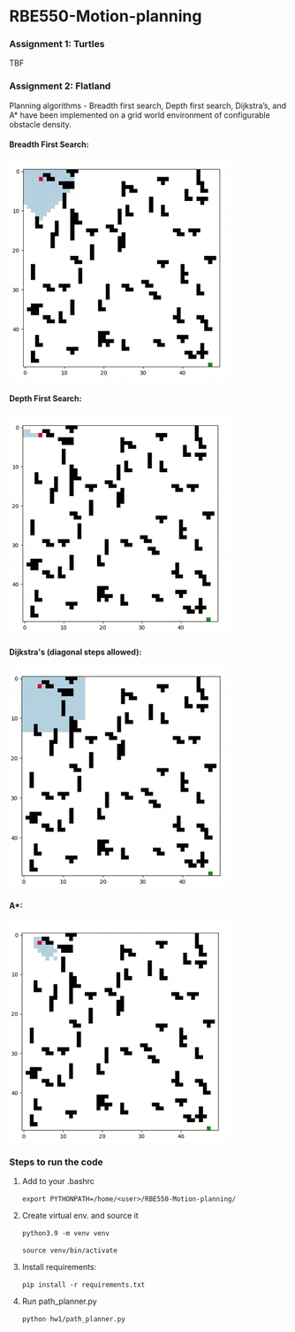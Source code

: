 # RBE550-Motion-planning

### Assignment 1: Turtles
TBF

### Assignment 2: Flatland

Planning algorithms - Breadth first search, Depth first search, Dijkstra’s, and
A* have been implemented on a grid world environment of configurable obstacle
density.

#### Breadth First Search:
![Breadth First Search](/hw1/media/bfs.gif)

#### Depth First Search:
![Depth First Search](/hw1/media/dfs.gif)

#### Dijkstra's (diagonal steps allowed):
![Dijkstra's](/hw1/media/dijkstras.gif)

#### A*:
![A*](/hw1/media/a-star.gif)

### Steps to run the code

1. Add to your .bashrc

   `export PYTHONPATH=/home/<user>/RBE550-Motion-planning/`


2. Create virtual env. and source it

   `python3.9 -m venv venv`

   `source venv/bin/activate`


2. Install requirements:

   `pip install -r requirements.txt`


4. Run path_planner.py

   `python hw1/path_planner.py`
